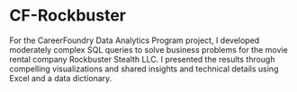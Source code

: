 # CF-Rockbuster
For the CareerFoundry Data Analytics Program project, I developed moderately complex SQL queries to solve business problems for the movie rental company Rockbuster Stealth LLC. I presented the results through compelling visualizations and shared insights and technical details using Excel and a data dictionary.
